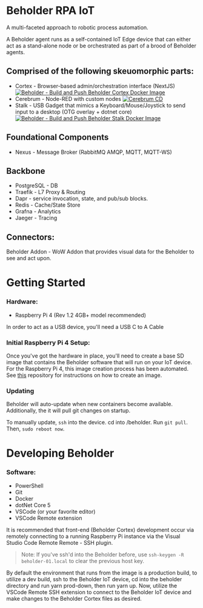 # Beholder RPA IoT

A multi-faceted approach to robotic process automation.

A Beholder agent runs as a self-contained IoT Edge device that can either act as a stand-alone node or be orchestrated as part of a brood of Beholder agents.

## Comprised of the following skeuomorphic parts:

- Cortex - Browser-based admin/orchestration interface (NextJS) [![Beholder - Build and Push Beholder Cortex Docker Image](https://github.com/beholder-rpa/beholder-iot/actions/workflows/beholder-cortex-cd.yml/badge.svg)](https://github.com/beholder-rpa/beholder-iot/actions/workflows/beholder-cortex-cd.yml)
- Cerebrum - Node-RED with custom nodes [![Cerebrum CD](https://github.com/beholder-rpa/beholder-iot/actions/workflows/beholder-cerebrum-cd.yml/badge.svg)](https://github.com/beholder-rpa/beholder-iot/actions/workflows/beholder-cerebrum-cd.yml)
- Stalk - USB Gadget that mimics a Keyboard/Mouse/Joystick to send input to a desktop (OTG overlay + dotnet core) [![Beholder - Build and Push Beholder Stalk Docker Image](https://github.com/beholder-rpa/beholder-iot/actions/workflows/beholder-stalk-cd.yml/badge.svg)](https://github.com/beholder-rpa/beholder-iot/actions/workflows/beholder-stalk-cd.yml)

## Foundational Components

- Nexus - Message Broker (RabbitMQ AMQP, MQTT, MQTT-WS)
## Backbone

- PostgreSQL - DB
- Traefik - L7 Proxy & Routing
- Dapr - service invocation, state, and pub/sub blocks.
- Redis - Cache/State Store
- Grafna - Analytics
- Jaeger - Tracing

## Connectors:

Beholder Addon - WoW Addon that provides visual data for the Beholder to see and act upon.

# Getting Started

 ### Hardware:
 - Raspberry Pi 4 (Rev 1.2 4GB+ model recommended)

In order to act as a USB device, you'll need a USB C to A Cable

### Initial Raspberry Pi 4 Setup:

Once you've got the hardware in place, you'll need to create a base SD image that contains the Beholder software that
will run on your IoT device. For the Raspberry Pi 4, this image creation process has been automated. See [this](https://github.com/beholder-rpa/beholder-iot-image-builder-rpi4) repository
for instructions on how to create an image.

### Updating

Beholder will auto-update when new containers become available. Additionally, the it will pull git changes on startup.

To manually update, ```ssh``` into the device. cd into /beholder. Run ```git pull```. Then, ```sudo reboot now```.


# Developing Beholder
 
### Software:
 - PowerShell
 - Git
 - Docker
 - dotNet Core 5
 - VSCode (or your favorite editor)
 - VSCode Remote extension

It is recommended that front-end (Beholder Cortex) development occur via remotely connecting to a running Raspberry Pi instance via the Visual Studio Code Remote Remote - SSH plugin.

> Note: If you've ssh'd into the Beholder before, use ```ssh-keygen -R beholder-01.local``` to clear the previous host key.

By default the environment that runs from the image is a production build, to utilize a dev build, ssh to the Beholder IoT device, cd into the beholder directory and run yarn prod-down, then run yarn up. Now, utilize the VSCode Remote SSH extension to connect to the Beholder IoT device and make changes to the Beholder Cortex files as desired.